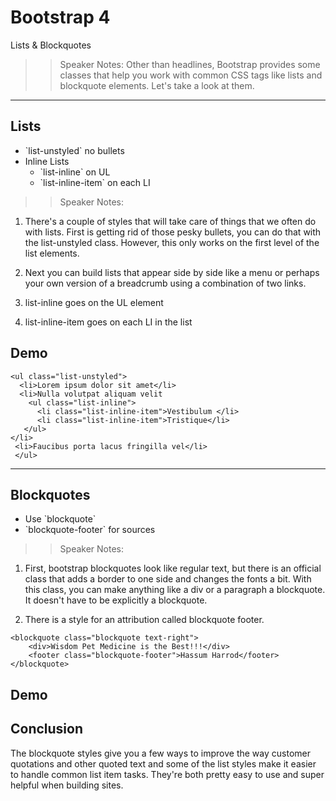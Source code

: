 <!-- .slide: data-state="title" -->
# Bootstrap 4
Lists &amp; Blockquotes

> > Speaker Notes:
Other than headlines, Bootstrap provides some classes that help you work with common CSS tags like lists and blockquote elements. Let's take a look at them.

---
<!-- .slide: data-state="hasicon" -->

## <i class="fa fa-list-ol"></i> Lists

<ul>
	<li class="fragment">`list-unstyled` no bullets</li>
	<li class="fragment">Inline Lists
		<ul>
			<li class="fragment">`list-inline` on UL</li>
			<li class="fragment">`list-inline-item` on each LI</li>
		</ul>
	</li>
</ul>

> > Speaker Notes:
1. There's a couple of styles that will take care of things that we often do with lists. First is getting rid of those pesky bullets, you can do that with the list-unstyled class. However, this only works on the first level of the list elements.

1. Next you can build lists that appear side by side like a menu or perhaps your own version of a breadcrumb using a combination of two links.

1. list-inline goes on the UL element

1. list-inline-item goes on each LI in the list

## Demo

```
<ul class="list-unstyled">
  <li>Lorem ipsum dolor sit amet</li>
  <li>Nulla volutpat aliquam velit
    <ul class="list-inline">
      <li class="list-inline-item">Vestibulum </li>
      <li class="list-inline-item">Tristique</li>
   </ul>
</li>
 <li>Faucibus porta lacus fringilla vel</li>
 </ul>
```

---

<!-- .slide: data-state="hasicon" -->

## <i class="fa fa-quote-right"></i> Blockquotes

<ul>
	<li class="fragment">Use `blockquote`</li>
	<li class="fragment">`blockquote-footer` for sources</li>
</ul>

> > Speaker Notes:
1. First, bootstrap blockquotes look like regular text, but there is an official class that adds a border to one side and changes the fonts a bit. With this class, you can make anything like a div or a paragraph a blockquote. It doesn't have to be explicitly a blockquote.

1. There is a style for an attribution called blockquote footer.


```
<blockquote class="blockquote text-right">
	<div>Wisdom Pet Medicine is the Best!!!</div>
	<footer class="blockquote-footer">Hassum Harrod</footer>
</blockquote>

```

## Demo

## Conclusion
The blockquote styles give you a few ways to improve the way customer quotations and other quoted text and some of the list styles make it easier to handle common list item tasks. They're both pretty easy to use and super helpful when building sites.
